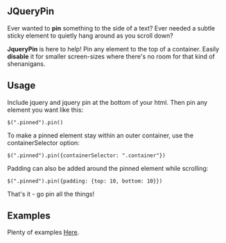 ## JQueryPin

Ever wanted to **pin** something to the side of a text? Ever needed a subtle sticky element to quietly hang around as you scroll down?

**JqueryPin** is here to help! Pin any element to the top of a container. Easily **disable** it for smaller screen-sizes where there's no room for that kind of shenanigans.

## Usage

Include jquery and jquery pin at the bottom of your html. Then pin any element you want like this:

    $(".pinned").pin()

To make a pinned element stay within an outer container, use the containerSelector option:

    $(".pinned").pin({containerSelector: ".container"})

Padding can also be added around the pinned element while scrolling:

    $(".pinned").pin({padding: {top: 10, bottom: 10}})

That's it - go pin all the things!

## Examples

Plenty of examples [Here](https://luy19.github.io/jquery-pin/).
